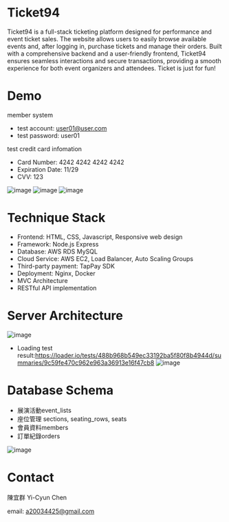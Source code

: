 # Ticket94
Ticket94 is a full-stack ticketing platform designed for performance and event ticket sales. The website allows users to easily browse available events and, after logging in, purchase tickets and manage their orders. Built with a comprehensive backend and a user-friendly frontend, Ticket94 ensures seamless interactions and secure transactions, providing a smooth experience for both event organizers and attendees. Ticket is just for fun!

# Demo
member system 
* test account: user01@user.com  
* test password: user01

test credit card infomation
* Card Number: 4242 4242 4242 4242
* Expiration Date: 11/29
* CVV: 123

![image](https://github.com/user-attachments/assets/fc36eb38-499c-4e76-9ef6-e97b032e1c9e)
![image](https://github.com/user-attachments/assets/c00d87ab-80b1-4758-b6f9-52a3ce800cd3)
![image](https://github.com/user-attachments/assets/a57a229d-8e70-460f-b0b0-fad6224cea16)

# Technique Stack
* Frontend: HTML, CSS, Javascript, Responsive web design
* Framework: Node.js Express
* Database: AWS RDS MySQL
* Cloud Service: AWS EC2, Load Balancer, Auto Scaling Groups
* Third-party payment: TapPay SDK
* Deployment: Nginx, Docker
* MVC Architecture
* RESTful API implementation
  
# Server Architecture
![image](https://github.com/user-attachments/assets/60422d31-8d89-4a60-8b41-a26f8756430a)

* Loading test result:https://loader.io/tests/488b968b549ec33192ba5f80f8b4944d/summaries/9c59fe470c962e963a36913e16f47cb8
![image](https://github.com/user-attachments/assets/02c0c174-4685-403d-91b9-2dfc9dc00a6d)

# Database Schema
* 展演活動event_lists
* 座位管理 sections, seating_rows, seats
* 會員資料members
* 訂單紀錄orders

![image](https://github.com/user-attachments/assets/180fd6bf-f8bd-47a6-9c2d-78be67790bc8)


# Contact
陳宜群 Yi-Cyun Chen

email: a20034425@gmail.com
